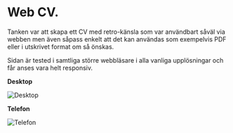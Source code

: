 # Web CV.

Tanken var att skapa ett CV med retro-känsla som var användbart såväl via webben men även såpass enkelt att det kan användas som exempelvis PDF eller i utskrivet format om så önskas.

Sidan är tested i samtliga större webbläsare i alla vanliga upplösningar och får anses vara helt responsiv.

**Desktop**

![Desktop](https://i.imgur.com/ujdvO9g.png)

**Telefon**

![Telefon](https://i.imgur.com/HVjDe6y.png)
